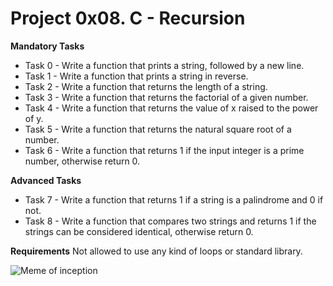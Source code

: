 # Project 0x08. C - Recursion

**Mandatory Tasks**

- Task 0 - Write a function that prints a string, followed by a new line.
- Task 1 - Write a function that prints a string in reverse.
- Task 2 - Write a function that returns the length of a string.
- Task 3 - Write a function that returns the factorial of a given number.
- Task 4 - Write a function that returns the value of x raised to the power of y.
- Task 5 - Write a function that returns the natural square root of a number.
- Task 6 - Write a function that returns 1 if the input integer is a prime number, otherwise return 0.

**Advanced Tasks**
- Task 7 - Write a function that returns 1 if a string is a palindrome and 0 if not.
- Task 8 - Write a function that compares two strings and returns 1 if the strings can be considered identical, otherwise return 0.

**Requirements**
Not allowed to use any kind of loops or standard library.

![Meme of inception](https://media.giphy.com/media/b7lp44pNiRqsU/giphy.gif)